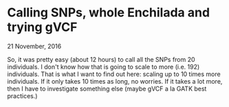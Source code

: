 Calling SNPs, whole Enchilada and trying gVCF
================
21 November, 2016

<!-- README.md is generated from README.Rmd. Please edit that file -->
So, it was pretty easy (about 12 hours) to call all the SNPs from 20 individuals. I don't know how that is going to scale to more (i.e. 192) individuals. That is what I want to find out here: scaling up to 10 times more individuals. If it only takes 10 times as long, no worries. If it takes a lot more, then I have to investigate something else (maybe gVCF a la GATK best practices.)
